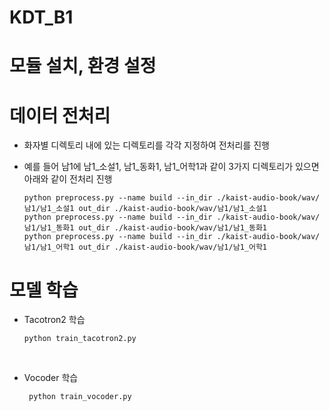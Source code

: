 # KDT_B1


# 모듈 설치, 환경 설정


# 데이터 전처리
- 화자별 디렉토리 내에 있는 디렉토리를 각각 지정하여 전처리를 진행
- 예를 들어 남1에 남1_소설1, 남1_동화1, 남1_어학1과 같이 3가지 디렉토리가 있으면 아래와 같이 전처리 진행

  ` python preprocess.py --name build --in_dir ./kaist-audio-book/wav/남1/남1_소설1 out_dir ./kaist-audio-book/wav/남1/남1_소설1 ` <br>
  ` python preprocess.py --name build --in_dir ./kaist-audio-book/wav/남1/남1_동화1 out_dir ./kaist-audio-book/wav/남1/남1_동화1 ` <br>
  ` python preprocess.py --name build --in_dir ./kaist-audio-book/wav/남1/남1_어학1 out_dir ./kaist-audio-book/wav/남1/남1_어학1 `

# 모델 학습
- Tacotron2 학습

  ` python train_tacotron2.py `<br>
<br>

- Vocoder 학습

  ` python train_vocoder.py`
